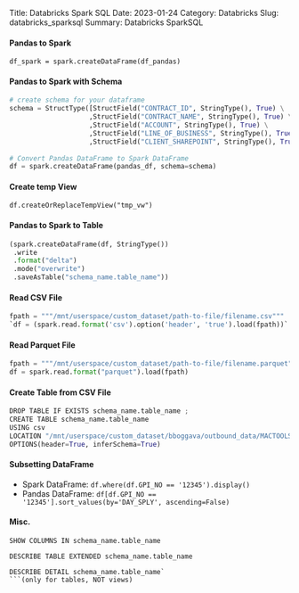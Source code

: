 Title: Databricks Spark SQL
Date: 2023-01-24
Category: Databricks
Slug: databricks_sparksql
Summary: Databricks SparkSQL

#### Pandas to Spark
`df_spark = spark.createDataFrame(df_pandas)`

#### Pandas to Spark with Schema
```python
# create schema for your dataframe
schema = StructType([StructField("CONTRACT_ID", StringType(), True) \
                    ,StructField("CONTRACT_NAME", StringType(), True) \
                    ,StructField("ACCOUNT", StringType(), True) \
                    ,StructField("LINE_OF_BUSINESS", StringType(), True) \
                    ,StructField("CLIENT_SHAREPOINT", StringType(), True)])
 
# Convert Pandas DataFrame to Spark DataFrame
df = spark.createDataFrame(pandas_df, schema=schema)
```

#### Create temp View
`df.createOrReplaceTempView("tmp_vw")`

#### Pandas to Spark to Table
```python
(spark.createDataFrame(df, StringType())
 .write
 .format("delta")
 .mode("overwrite")
 .saveAsTable("schema_name.table_name"))
```

#### Read CSV File
```python
fpath = """/mnt/userspace/custom_dataset/path-to-file/filename.csv"""
`df = (spark.read.format('csv').option('header', 'true').load(fpath))`
```

#### Read Parquet File
```python
fpath = """/mnt/userspace/custom_dataset/path-to-file/filename.parquet"""
df = spark.read.format("parquet").load(fpath)
```

#### Create Table from CSV File
```python
DROP TABLE IF EXISTS schema_name.table_name ;
CREATE TABLE schema_name.table_name
USING csv
LOCATION "/mnt/userspace/custom_dataset/bboggava/outbound_data/MACTOOLS/mac_config.csv"
OPTIONS(header=True, inferSchema=True)
```

#### Subsetting DataFrame

* Spark DataFrame: `df.where(df.GPI_NO == '12345').display()`
* Pandas DataFrame: `df[df.GPI_NO == '12345'].sort_values(by='DAY_SPLY', ascending=False)`


#### Misc.
```
SHOW COLUMNS IN schema_name.table_name
```

```
DESCRIBE TABLE EXTENDED schema_name.table_name
```

```
DESCRIBE DETAIL schema_name.table_name` 
```(only for tables, NOT views)
